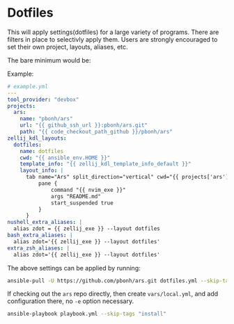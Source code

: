 # Dotfiles

This will apply settings(dotfiles) for a large variety of programs. There are filters in place to
selectivly apply them. Users are strongly encouraged to set their own project, layouts, aliases,
etc.

The bare minimum would be:

Example:
```yaml
# example.yml
---
tool_provider: "devbox"
projects:
  ars:
    name: "pbonh/ars"
    url: "{{ github_ssh_url }}:pbonh/ars.git"
    path: "{{ code_checkout_path_github }}/pbonh/ars"
zellij_kdl_layouts:
  dotfiles:
    name: dotfiles
    cwd: "{{ ansible_env.HOME }}"
    template_info: "{{ zellij_kdl_template_info_default }}"
    layout_info: |
      tab name="Ars" split_direction="vertical" cwd="{{ projects['ars']['path'] }}" focus=true {
          pane {
              command "{{ nvim_exe }}"
              args "README.md"
              start_suspended true
          }
      }
nushell_extra_aliases: |
  alias zdot = {{ zellij_exe }} --layout dotfiles
bash_extra_aliases: |
  alias zdot='{{ zellij_exe }} --layout dotfiles'
extra_zsh_aliases: |
  alias zdot='{{ zellij_exe }} --layout dotfiles'
```

The above settings can be applied by running:

```bash
ansible-pull -U https://github.com/pbonh/ars.git dotfiles.yml --skip-tags "install" -e "@example.yml"
```

If checking out the `ars` repo directly, then create `vars/local.yml`, and add configuration there, no `-e` option necessary.

```bash
ansible-playbook playbook.yml --skip-tags "install"
```
